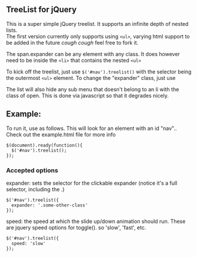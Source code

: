 ## TreeList for jQuery 

This is a super simple jQuery treelist.  It supports an infinite depth of nested lists.  
The first version currently only supports using `<ul>`, varying html support to be added in the future
*cough cough* feel free to fork it.

The span.expander can be any element with any class.  It does however need to be inside the `<li>` that contains the nested `<ul>`

To kick off the treelist, just use `$('#nav').treelist()` with the selector being the outermost `<ul>` element. To change the "expander" class, just use 
  
The list will also hide any sub menu that doesn't belong to an li with the class of open.  This is done via javascript so that it degrades nicely.  

## Example:
To run it, use as follows. This will look for an element with an id "nav"..
Check out the example.html file for more info

    $(document).ready(function(){
      $('#nav').treelist();
    });

### Accepted options
expander: sets the selector for the clickable expander
(notice it's a full selector, including the .)

    $('#nav').treelist({
      expander: '.some-other-class'
    });

speed: the speed at which the slide up/down animation should run. 
These are jquery speed options for toggle(). so 'slow', 'fast', etc.

    $('#nav').treelist({
      speed: 'slow'
    });
